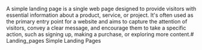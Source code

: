 A simple landing page is a single web page designed to provide visitors with essential information about a product, service, or project. It's often used as the primary entry point for a website and aims to capture the attention of visitors, convey a clear message, and encourage them to take a specific action, such as signing up, making a purchase, or exploring more content.# Landing_pages
Simple Landing Pages
